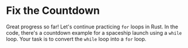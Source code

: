 # Fix the Countdown

Great progress so far! Let's continue practicing `for` loops in Rust. In the code, there's a countdown example for a spaceship launch using a `while` loop. Your task is to convert the `while` loop into a `for` loop.